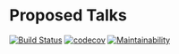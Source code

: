 # Proposed Talks
[![Build Status](https://api.travis-ci.org/Rayweb/proposedtalks.png?branch=master)](https://travis-ci.org/Rayweb/proposedtalks) 
[![codecov](https://codecov.io/gh/Rayweb/proposedtalks/branch/master/graph/badge.svg)](https://codecov.io/gh/Rayweb/proposedtalks)
[![Maintainability](https://api.codeclimate.com/v1/badges/7c5f89e901b04d81c5fe/maintainability)](https://codeclimate.com/github/Rayweb/proposedtalks/maintainability)
